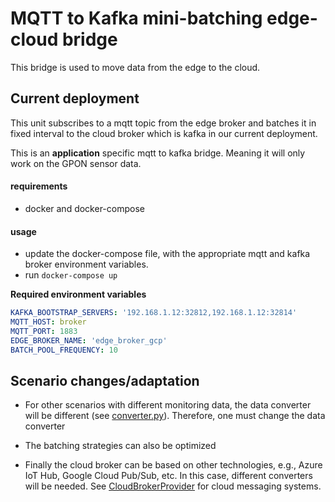 # MQTT to Kafka mini-batching edge-cloud bridge

This bridge is used to move data from the edge to the cloud.

## Current deployment
This unit subscribes to a mqtt topic from the edge broker and batches it in fixed interval to the cloud broker which is kafka in our current deployment.

This is an **application** specific mqtt to kafka bridge. Meaning it will only work on the GPON sensor data.

#### requirements
* docker and docker-compose

#### usage
* update the docker-compose file, with the appropriate mqtt and kafka broker environment variables.
* run `docker-compose up`

**Required environment variables**
```yaml
KAFKA_BOOTSTRAP_SERVERS: '192.168.1.12:32812,192.168.1.12:32814'
MQTT_HOST: broker
MQTT_PORT: 1883
EDGE_BROKER_NAME: 'edge_broker_gcp'
BATCH_POOL_FREQUENCY: 10
```

## Scenario changes/adaptation

* For other scenarios with different monitoring data,  the data converter will be different (see [converter.py](converter.py)). Therefore, one must change the data converter

* The batching strategies can also be optimized

* Finally the cloud broker can be based on other technologies, e.g., Azure IoT Hub, Google Cloud Pub/Sub, etc. In this case, different converters will be needed. See [CloudBrokerProvider](../CloudBrokerProvider) for cloud messaging systems.
